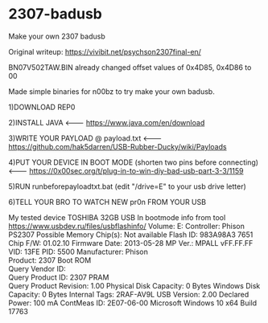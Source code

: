 # 2307-badusb
Make your own 2307 badusb

Original writeup:  https://vivibit.net/psychson2307final-en/

BN07V502TAW.BIN already changed offset values of 0x4D85, 0x4D86 to 00

Made simple binaries for n00bz to try make your own badusb.

  1)DOWNLOAD REP0
  
  2)INSTALL JAVA <--- https://www.java.com/en/download
  
  3)WRITE YOUR PAYLOAD @ payload.txt <--- https://github.com/hak5darren/USB-Rubber-Ducky/wiki/Payloads
  
  4)PUT YOUR DEVICE IN BOOT MODE (shorten two pins before connecting) <--- https://0x00sec.org/t/plug-in-to-win-diy-bad-usb-part-3-3/1159
  
  5)RUN runbeforepayloadtxt.bat (edit "/drive=E" to your usb drive letter)
  
  6)TELL YOUR BRO TO WATCH NEW pr0n FROM YOUR USB
  
  
  
My tested device TOSHIBA 32GB USB
In bootmode info from tool https://www.usbdev.ru/files/usbflashinfo/
Volume: E:
Controller: Phison PS2307
Possible Memory Chip(s): Not available
Flash ID: 983A98A3 7651
Chip F/W: 01.02.10
Firmware Date: 2013-05-28
MP Ver.: MPALL vFF.FF.FF
VID: 13FE
PID: 5500
Manufacturer: Phison                  
Product: 2307 Boot ROM           
Query Vendor ID:         
Query Product ID: 2307 PRAM       
Query Product Revision: 1.00
Physical Disk Capacity: 0 Bytes
Windows Disk Capacity:  0 Bytes
Internal Tags: 2RAF-AV9L
USB Version: 2.00
Declared Power: 100 mA
ContMeas ID: 2E07-06-00
Microsoft Windows 10 x64 Build 17763
